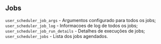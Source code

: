 ## Jobs

`user_scheduler_job_args` - Argumentos configurado para todos os jobs;
`user_scheduler_job_log` - Informacoes de log de todos os jobs;
`user_scheduler_job_run_details` - Detalhes de execuções de jobs;
`user_scheduler_jobs` - Lista dos jobs agendados.
